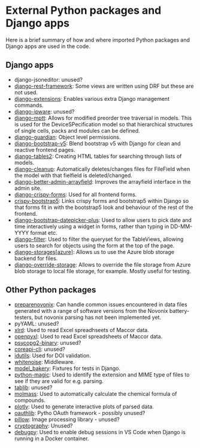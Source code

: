 # External Python packages and Django apps

Here is a brief summary of how and where imported Python packages and Django apps are used in the code.

## Django apps

- django-jsoneditor: unused?
- [django-rest-framework](https://www.django-rest-framework.org/): Some views are written using DRF but these are not used.
- [django-extensions](https://django-extensions.readthedocs.io/en/latest/): Enables various extra Django management commands.
- [django-ipware](https://pypi.org/project/django-ipware/): unused?
- [django-mptt](https://django-mptt.readthedocs.io/en/latest/): Allows for modified preorder tree traversal in models. This is used for the DeviceSPecification model so that hierarchical structures of single cells, packs and modules can be defined.
- [django-guardian](https://django-guardian.readthedocs.io/en/stable/): Object level permissions.
- [django-bootstrap-v5](https://pypi.org/project/django-bootstrap-v5/): Blend bootstrap v5 with Django for clean and reactive frontend pages.
- [django-tables2](https://django-tables2.readthedocs.io/en/latest/): Creating HTML tables for searching through lists of models.
- [django-cleanup](https://pypi.org/project/django-cleanup/): Automatically deletes/changes files for FileField when the model with that fielfield is deleted/changed.
- [django-better-admin-arrayfield](https://pypi.org/project/django-better-admin-arrayfield/): Improves the arrayfield interface in the admin site.
- [django-crispy-forms](https://django-crispy-forms.readthedocs.io/en/latest/): Used for all frontend forms.
- [crispy-bootstrap5](https://pypi.org/project/crispy-bootstrap5/): Links crispy forms and bootstrap5 within Django so that forms fit in with the bootstrap5 look and behaviour of the rest of the frontend.
- [django-bootstrap-datepicker-plus](https://pypi.org/project/django-bootstrap-datepicker-plus/): Used to allow users to pick date and time interactively using a widget in forms, rather than typing in DD-MM-YYYY format etc.
- [django-filter](https://django-filter.readthedocs.io/en/stable/): Used to filter the queryset for the TableViews, allowing users to search for objects using the form at the top of the page.
- [django-storages[azure]](https://django-storages.readthedocs.io/en/latest/): Allows us to use the Azure blob storage backend for files.
- [django-override-storage](https://pypi.org/project/django-override-storage/): Allows to override the file storage from Azure blob storage to local file storage, for example. Mostly useful for testing.

## Other Python packages

- [preparenovonix](https://pypi.org/project/preparenovonix/): Can handle common issues encountered in data files generated with a range of software versions from the Novonix battery-testers, but novonix parsing has not been implemented yet.
- pyYAML: unused?
- [xlrd](https://xlrd.readthedocs.io/en/latest/): Used to read Excel spreadhseets of Maccor data.
- [openpyxl](https://openpyxl.readthedocs.io/en/stable/): Used to read Excel spreadsheets of Maccor data.
- [psycopg2-binary](https://pypi.org/project/psycopg2-binary/): unused?
- [coreapi-cli](https://www.coreapi.org/tools-and-resources/command-line-client/): unused?
- [idutils](https://pypi.org/project/idutils/): Used for DOI validation.
- [whitenoise](https://whitenoise.evans.io/en/latest/): Middleware.
- [model_bakery](https://model-bakery.readthedocs.io/en/latest/): Fixtures for tests in Django.
- [python-magic](https://pypi.org/project/python-magic/): Used to identify the extension and MIME type of files to see if they are valid for e.g. parsing.
- [tablib](https://tablib.readthedocs.io/en/stable/): unused?
- [molmass](https://pypi.org/project/molmass/): Used to automatically calculate the chemical formula of compounds.
- [plotly](https://plotly.com/python/): Used to generate interactive plots of parsed data.
- [oauthlib](https://github.com/oauthlib/oauthlib): Pytho OAuth framework - possibly unused?
- [pillow](https://pillow.readthedocs.io/en/stable/): Image processing library - unused?
- [cryptography](https://cryptography.io/en/latest/): Unused?
- [debugpy](https://github.com/microsoft/debugpy): Used to enable debug sessions in VS Code when Django is running in a Docker container.
